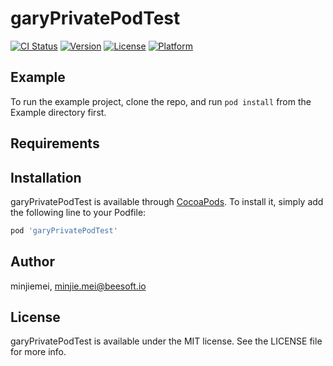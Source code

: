 # garyPrivatePodTest

[![CI Status](https://img.shields.io/travis/minjiemei/garyPrivatePodTest.svg?style=flat)](https://travis-ci.org/minjiemei/garyPrivatePodTest)
[![Version](https://img.shields.io/cocoapods/v/garyPrivatePodTest.svg?style=flat)](https://cocoapods.org/pods/garyPrivatePodTest)
[![License](https://img.shields.io/cocoapods/l/garyPrivatePodTest.svg?style=flat)](https://cocoapods.org/pods/garyPrivatePodTest)
[![Platform](https://img.shields.io/cocoapods/p/garyPrivatePodTest.svg?style=flat)](https://cocoapods.org/pods/garyPrivatePodTest)

## Example

To run the example project, clone the repo, and run `pod install` from the Example directory first.

## Requirements

## Installation

garyPrivatePodTest is available through [CocoaPods](https://cocoapods.org). To install
it, simply add the following line to your Podfile:

```ruby
pod 'garyPrivatePodTest'
```

## Author

minjiemei, minjie.mei@beesoft.io

## License

garyPrivatePodTest is available under the MIT license. See the LICENSE file for more info.
